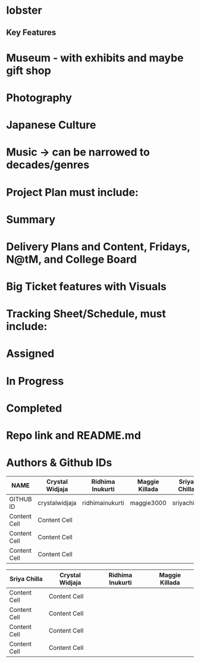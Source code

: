 # lobster
## Key Features 
# Museum - with exhibits and maybe gift shop
# Photography
# Japanese Culture
# Music → can be narrowed to decades/genres

# Project Plan must include:
# Summary
# Delivery Plans and Content, Fridays, N@tM, and College Board
# Big Ticket features with Visuals
# Tracking Sheet/Schedule, must include:
# Assigned
# In Progress
# Completed
# Repo link and README.md
# Authors & Github IDs
NAME          | Crystal Widjaja | Ridhima Inukurti | Maggie Killada |  Sriya Chilla  |
------------- | --------------- | ---------------- | -------------- | -------------- |
GITHUB ID     | crystalwidjaja  | ridhimainukurti  |   maggie3000   |  sriyachilla   |
Content Cell  | Content Cell    |                  |                |                |
Content Cell  | Content Cell    |                  |                |                |
Content Cell  | Content Cell    |                  |                |                |
  
Sriya Chilla  | Crystal Widjaja | Ridhima Inukurti | Maggie Killada
------------- | --------------- | ---------------- | --------------
Content Cell  | Content Cell    |                  |
Content Cell  | Content Cell    |                  |
Content Cell  | Content Cell    |                  |
Content Cell  | Content Cell    |                  |
